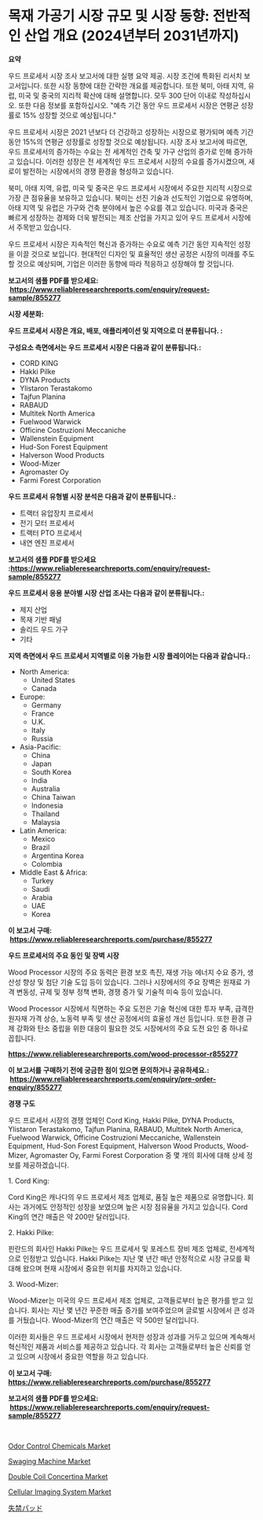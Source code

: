 <p><h1>목재 가공기 시장 규모 및 시장 동향: 전반적인 산업 개요 (2024년부터 2031년까지)</h1></p><p><strong>요약</strong></p>
<p><p>우드 프로세서 시장 조사 보고서에 대한 실행 요약 제공. 시장 조건에 특화된 리서치 보고서입니다. 또한 시장 동향에 대한 간략한 개요를 제공합니다. 또한 북미, 아태 지역, 유럽, 미국 및 중국의 지리적 확산에 대해 설명합니다. 모두 300 단어 이내로 작성하십시오. 또한 다음 정보를 포함하십시오. "예측 기간 동안 우드 프로세서 시장은 연평균 성장률로 15% 성장할 것으로 예상됩니다."</p><p>우드 프로세서 시장은 2021 년보다 더 건강하고 성장하는 시장으로 평가되며 예측 기간 동안 15%의 연평균 성장률로 성장할 것으로 예상됩니다. 시장 조사 보고서에 따르면, 우드 프로세서의 증가하는 수요는 전 세계적인 건축 및 가구 산업의 증가로 인해 증가하고 있습니다. 이러한 성장은 전 세계적인 우드 프로세서 시장의 수요를 증가시켰으며, 새로이 발전하는 시장에서의 경쟁 환경을 형성하고 있습니다.</p><p>북미, 아태 지역, 유럽, 미국 및 중국은 우드 프로세서 시장에서 주요한 지리적 시장으로 가장 큰 점유율을 보유하고 있습니다. 북미는 선진 기술과 선도적인 기업으로 유명하며, 아태 지역 및 유럽은 가구와 건축 분야에서 높은 수요를 겪고 있습니다. 미국과 중국은 빠르게 성장하는 경제와 더욱 발전되는 제조 산업을 가지고 있어 우드 프로세서 시장에서 주목받고 있습니다.</p><p>우드 프로세서 시장은 지속적인 혁신과 증가하는 수요로 예측 기간 동안 지속적인 성장을 이끌 것으로 보입니다. 현대적인 디자인 및 효율적인 생산 공정은 시장의 미래를 주도할 것으로 예상되며, 기업은 이러한 동향에 따라 적응하고 성장해야 할 것입니다.</p></p>
<p><strong>보고서의 샘플 PDF를 받으세요: &nbsp;<a href="https://www.reliableresearchreports.com/enquiry/request-sample/855277">https://www.reliableresearchreports.com/enquiry/request-sample/855277</a></strong></p>
<p><strong>시장 세분화:</strong></p>
<p><strong> 우드 프로세서 시장은 개요, 배포, 애플리케이션 및 지역으로 더 분류됩니다. :</strong></p>
<p><strong>구성요소 측면에서는 우드 프로세서 시장은 다음과 같이 분류됩니다.:</strong></p>
<p><ul><li>CORD KING</li><li>Hakki Pilke</li><li>DYNA Products</li><li>Ylistaron Terastakomo</li><li>Tajfun Planina</li><li>RABAUD</li><li>Multitek North America</li><li>Fuelwood Warwick</li><li>Officine Costruzioni Meccaniche</li><li>Wallenstein Equipment</li><li>Hud-Son Forest Equipment</li><li>Halverson Wood Products</li><li>Wood-Mizer</li><li>Agromaster Oy</li><li>Farmi Forest Corporation</li></ul></p>
<p><strong> 우드 프로세서 유형별 시장 분석은 다음과 같이 분류됩니다.:</strong></p>
<p><ul><li>트랙터 유압장치 프로세서</li><li>전기 모터 프로세서</li><li>트랙터 PTO 프로세서</li><li>내연 엔진 프로세서</li></ul></p>
<p><strong>보고서의 샘플 PDF를 받으세요 :<a href="https://www.reliableresearchreports.com/enquiry/request-sample/855277">https://www.reliableresearchreports.com/enquiry/request-sample/855277</a></strong></p>
<p><strong> 우드 프로세서 응용 분야별 시장 산업 조사는 다음과 같이 분류됩니다.:</strong></p>
<p><ul><li>제지 산업</li><li>목재 기반 패널</li><li>솔리드 우드 가구</li><li>기타</li></ul></p>
<p><strong>지역 측면에서 우드 프로세서 지역별로 이용 가능한 시장 플레이어는 다음과 같습니다.:</strong></p>
<p><ul>
    <li>
        North America:
        <ul>
            <li>United States</li>
            <li>Canada</li>
        </ul>
    </li>
    <li>
        Europe:
        <ul>
            <li>Germany</li>
            <li>France</li>
            <li>U.K.</li>
            <li>Italy</li>
            <li>Russia</li>
        </ul>
    </li>
    <li>
        Asia-Pacific:
        <ul>
            <li>China</li>
            <li>Japan</li>
            <li>South Korea</li>
            <li>India</li>
            <li>Australia</li>
            <li>China Taiwan</li>
            <li>Indonesia</li>
            <li>Thailand</li>
            <li>Malaysia</li>
        </ul>
    </li>
    <li>
        Latin America:
        <ul>
            <li>Mexico</li>
            <li>Brazil</li>
            <li>Argentina Korea</li>
            <li>Colombia</li>
        </ul>
    </li>
    <li>
        Middle East & Africa:
        <ul>
            <li>Turkey</li>
            <li>Saudi</li>
            <li>Arabia</li>
            <li>UAE</li>
            <li>Korea</li>
        </ul>
    </li>
    </ul></p>
<p><strong>이 보고서 구매: &nbsp;<a href="https://www.reliableresearchreports.com/purchase/855277">https://www.reliableresearchreports.com/purchase/855277</a></strong></p>
<p><strong>우드 프로세서의 주요 동인 및 장벽 시장</strong></p>
<p><p>Wood Processor 시장의 주요 동력은 환경 보호 촉진, 재생 가능 에너지 수요 증가, 생산성 향상 및 첨단 기술 도입 등이 있습니다. 그러나 시장에서의 주요 장벽은 원재료 가격 변동성, 규제 및 정부 정책 변화, 경쟁 증가 및 기술적 미숙 등이 있습니다.</p><p>Wood Processor 시장에서 직면하는 주요 도전은 기술 혁신에 대한 투자 부족, 급격한 원자재 가격 상승, 노동력 부족 및 생산 공정에서의 효율성 개선 등입니다. 또한 환경 규제 강화와 탄소 중립을 위한 대응이 필요한 것도 시장에서의 주요 도전 요인 중 하나로 꼽힙니다.</p></p>
<p><strong><a href="https://www.reliableresearchreports.com/wood-processor-r855277">https://www.reliableresearchreports.com/wood-processor-r855277</a></strong></p>
<p><strong>이 보고서를 구매하기 전에 궁금한 점이 있으면 문의하거나 공유하세요.: &nbsp;<a href="https://www.reliableresearchreports.com/enquiry/pre-order-enquiry/855277">https://www.reliableresearchreports.com/enquiry/pre-order-enquiry/855277</a></strong></p>
<p><strong>경쟁 구도</strong></p>
<p><p>우드 프로세서 시장의 경쟁 업체인 Cord King, Hakki Pilke, DYNA Products, Ylistaron Terastakomo, Tajfun Planina, RABAUD, Multitek North America, Fuelwood Warwick, Officine Costruzioni Meccaniche, Wallenstein Equipment, Hud-Son Forest Equipment, Halverson Wood Products, Wood-Mizer, Agromaster Oy, Farmi Forest Corporation 중 몇 개의 회사에 대해 상세 정보를 제공하겠습니다.</p><p>1. Cord King:</p><p>Cord King은 캐나다의 우드 프로세서 제조 업체로, 품질 높은 제품으로 유명합니다. 회사는 과거에도 안정적인 성장을 보였으며 높은 시장 점유율을 가지고 있습니다. Cord King의 연간 매출은 약 200만 달러입니다.</p><p>2. Hakki Pilke:</p><p>핀란드의 회사인 Hakki Pilke는 우드 프로세서 및 포레스트 장비 제조 업체로, 전세계적으로 인정받고 있습니다. Hakki Pilke는 지난 몇 년간 매년 안정적으로 시장 규모를 확대해 왔으며 현재 시장에서 중요한 위치를 차지하고 있습니다.</p><p>3. Wood-Mizer:</p><p>Wood-Mizer는 미국의 우드 프로세서 제조 업체로, 고객들로부터 높은 평가를 받고 있습니다. 회사는 지난 몇 년간 꾸준한 매출 증가를 보여주었으며 글로벌 시장에서 큰 성과를 거뒀습니다. Wood-Mizer의 연간 매출은 약 500만 달러입니다.</p><p>이러한 회사들은 우드 프로세서 시장에서 현저한 성장과 성과를 거두고 있으며 계속해서 혁신적인 제품과 서비스를 제공하고 있습니다. 각 회사는 고객들로부터 높은 신뢰를 얻고 있으며 시장에서 중요한 역할을 하고 있습니다.</p></p>
<p><strong>이 보고서 구매: &nbsp; <a href="https://www.reliableresearchreports.com/purchase/855277">https://www.reliableresearchreports.com/purchase/855277</a></strong></p>
<p><strong>보고서의 샘플 PDF를 받으세요: &nbsp;<a href="https://www.reliableresearchreports.com/enquiry/request-sample/855277">https://www.reliableresearchreports.com/enquiry/request-sample/855277</a></strong><strong></strong></p>
<p>&nbsp;</p>
<p><p><a href="https://issuu.com/reportprime-2/docs/odor-control-chemicals-market-size-2030.pptx">Odor Control Chemicals Market</a></p><p><a href="https://view.publitas.com/reportprime-1/swaging-machine-market-focuses-on-market-share-size-and-projected-forecast-till-2031/">Swaging Machine Market</a></p><p><a href="https://www.linkedin.com/pulse/double-coil-concertina-market-comprehensive-report-its-share-qkgif?trackingId=cVu0bLdCVeEScz3pjQir5w%3D%3D">Double Coil Concertina Market</a></p><p><a href="https://github.com/vimar16th/Market-Research-Report-List-4/blob/main/cellular-imaging-system-market.md">Cellular Imaging System Market</a></p><p><a href="https://github.com/mathieurico66/Market-Research-Report-List-1/blob/main/365749629821.md">失禁パッド</a></p></p>
